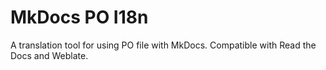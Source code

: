 # MkDocs PO I18n

A translation tool for using PO file with MkDocs. Compatible with Read the Docs and Weblate.
